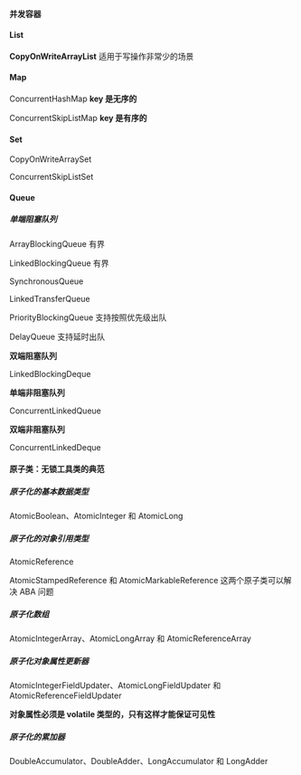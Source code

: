 #### 并发容器

#### List

**CopyOnWriteArrayList**  适用于写操作非常少的场景



#### Map

ConcurrentHashMap  **key 是无序的**

ConcurrentSkipListMap **key 是有序的**

#### Set

CopyOnWriteArraySet 

ConcurrentSkipListSet

#### Queue

##### **单端阻塞队列**

ArrayBlockingQueue  有界

LinkedBlockingQueue 有界

SynchronousQueue

LinkedTransferQueue 

PriorityBlockingQueue  支持按照优先级出队

DelayQueue 支持延时出队

**双端阻塞队列**

LinkedBlockingDeque

**单端非阻塞队列**

 ConcurrentLinkedQueue

**双端非阻塞队列**

 ConcurrentLinkedDeque

#### 原子类：无锁工具类的典范

##### 原子化的基本数据类型

AtomicBoolean、AtomicInteger 和 AtomicLong

##### 原子化的对象引用类型

 AtomicReference

AtomicStampedReference 和 AtomicMarkableReference 这两个原子类可以解决 ABA 问题

##### 原子化数组

AtomicIntegerArray、AtomicLongArray 和 AtomicReferenceArray

##### 原子化对象属性更新器

 AtomicIntegerFieldUpdater、AtomicLongFieldUpdater 和 AtomicReferenceFieldUpdater

**对象属性必须是 volatile 类型的，只有这样才能保证可见性**

##### 原子化的累加器

DoubleAccumulator、DoubleAdder、LongAccumulator 和 LongAdder